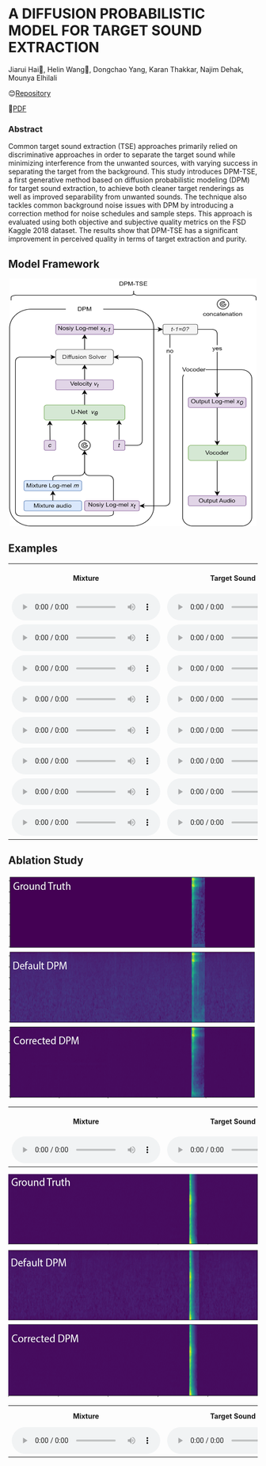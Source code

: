 # A DIFFUSION PROBABILISTIC MODEL FOR TARGET SOUND EXTRACTION

Jiarui Hai🚀, Helin Wang🚀, Dongchao Yang, Karan Thakkar, Najim Dehak, Mounya Elhilali

😊[Repository](https://github.com/haidog-yaqub/DPMTSE/tree/main)

📄[PDF](https://github.com/haidog-yaqub/DPMTSE/tree/main)

### Abstract

Common target sound extraction (TSE) approaches primarily relied on discriminative approaches in order to separate the target sound while minimizing interference from the unwanted sources, with varying success in separating the target from the background. This study introduces DPM-TSE, a first generative method based on diffusion probabilistic modeling (DPM) for target sound extraction, to achieve both cleaner target renderings as well as improved separability from unwanted sounds. The technique also tackles common background noise issues with DPM by introducing a correction method for noise schedules and sample steps. This approach is evaluated using both objective and subjective quality metrics on the FSD Kaggle 2018 dataset. The results show that DPM-TSE has a significant improvement in perceived quality in terms of target extraction and purity.

## Model Framework

<div style="text-align:center;">
  <img src="./media/figures/model.png" alt="Image Description" width="500" height="500" />
</div>

## Examples

<table>
  <tr>
    <th style="text-align: center; vertical-align: middle;">Mixture</th>
    <th style="text-align: center; vertical-align: middle;">Target Sound (GT)</th>
    <th style="text-align: center; vertical-align: middle;">Target Sound Label</th>
    <th style="text-align: center; vertical-align: middle;">DPM-TSE (Ours)</th>
    <th style="text-align: center; vertical-align: middle;">TSENET</th>
    <th style="text-align: center; vertical-align: middle;">WaveFormer</th>
  </tr>
  <tr>
    <td><audio controls><source src="./media/mixture/Applause_test_1082.wav" type="audio/wav"></audio></td>
    <td><audio controls><source src="./media/gt/Applause_test_1082.wav" type="audio/wav"></audio></td>
    <td style="text-align: center; vertical-align: middle;">Applause</td>
    <td><audio controls><source src="./media/dpm/Applause_test_1082.wav" type="audio/wav"></audio></td>
    <td><audio controls><source src="./media/tsenet/Applause_test_1082.wav" type="audio/wav"></audio></td>
    <td><audio controls><source src="./media/waveformer/Applause_test_1082.wav" type="audio/wav"></audio></td>
  </tr>
  <tr>
    <td><audio controls><source src="./media/mixture/Bark_test_625.wav" type="audio/wav"></audio></td>
    <td><audio controls><source src="./media/gt/Bark_test_625.wav" type="audio/wav"></audio></td>
      <td style="text-align: center; vertical-align: middle;">Bark</td>
    <td><audio controls><source src="./media/dpm/Bark_test_625.wav" type="audio/wav"></audio></td>
    <td><audio controls><source src="./media/tsenet/Bark_test_625.wav" type="audio/wav"></audio></td>
    <td><audio controls><source src="./media/waveformer/Bark_test_625.wav" type="audio/wav"></audio></td>
  </tr>
  <tr>
    <td><audio controls><source src="./media/mixture/Harmonica_test_1423.wav" type="audio/wav"></audio></td>
    <td><audio controls><source src="./media/gt/Harmonica_test_1423.wav" type="audio/wav"></audio></td>
     <td style="text-align: center; vertical-align: middle;">Harmonica</td>
    <td><audio controls><source src="./media/dpm/Harmonica_test_1423.wav" type="audio/wav"></audio></td>
    <td><audio controls><source src="./media/tsenet/Harmonica_test_1423.wav" type="audio/wav"></audio></td>
    <td><audio controls><source src="./media/waveformer/Harmonica_test_1423.wav" type="audio/wav"></audio></td>
  </tr>
  <tr>
    <td><audio controls><source src="./media/mixture/Meow_test_4.wav" type="audio/wav"></audio></td>
    <td><audio controls><source src="./media/gt/Meow_test_4.wav" type="audio/wav"></audio></td>
    <td style="text-align: center; vertical-align: middle;">Cat_Meow</td>
    <td><audio controls><source src="./media/dpm/Meow_test_4.wav" type="audio/wav"></audio></td>
    <td><audio controls><source src="./media/tsenet/Meow_test_4.wav" type="audio/wav"></audio></td>
    <td><audio controls><source src="./media/waveformer/Meow_test_4.wav" type="audio/wav"></audio></td>
  </tr>
  <tr>
    <td><audio controls><source src="./media/mixture/Shatter_test_924.wav" type="audio/wav"></audio></td>
    <td><audio controls><source src="./media/gt/Shatter_test_924.wav" type="audio/wav"></audio></td>
    <td style="text-align: center; vertical-align: middle;">Shatter</td>
    <td><audio controls><source src="./media/dpm/Shatter_test_924.wav" type="audio/wav"></audio></td>
    <td><audio controls><source src="./media/tsenet/Shatter_test_924.wav" type="audio/wav"></audio></td>
    <td><audio controls><source src="./media/waveformer/Shatter_test_924.wav" type="audio/wav"></audio></td>
  </tr>
  <tr>
    <td><audio controls><source src="./media/mixture/Snare_drum_test_844.wav" type="audio/wav"></audio></td>
    <td><audio controls><source src="./media/gt/Snare_drum_test_844.wav" type="audio/wav"></audio></td>
    <td style="text-align: center; vertical-align: middle;">Snare_Drum</td>
    <td><audio controls><source src="./media/dpm/Snare_drum_test_844.wav" type="audio/wav"></audio></td>
    <td><audio controls><source src="./media/tsenet/Snare_drum_test_844.wav" type="audio/wav"></audio></td>
    <td><audio controls><source src="./media/waveformer/Snare_drum_test_844.wav" type="audio/wav"></audio></td>
  </tr>
  <tr>
    <td><audio controls><source src="./media/mixture/Squeak_test_797.wav" type="audio/wav"></audio></td>
    <td><audio controls><source src="./media/gt/Squeak_test_797.wav" type="audio/wav"></audio></td>
     <td style="text-align: center; vertical-align: middle;">Squeak</td>
    <td><audio controls><source src="./media/dpm/Squeak_test_797.wav" type="audio/wav"></audio></td>
    <td><audio controls><source src="./media/tsenet/Squeak_test_797.wav" type="audio/wav"></audio></td>
    <td><audio controls><source src="./media/waveformer/Squeak_test_797.wav" type="audio/wav"></audio></td>
  </tr>
  <tr>
    <td><audio controls><source src="./media/mixture/Writing_test_1374.wav" type="audio/wav"></audio></td>
    <td><audio controls><source src="./media/gt/Writing_test_1374.wav" type="audio/wav"></audio></td>
     <td style="text-align: center; vertical-align: middle;">Writing</td>
    <td><audio controls><source src="./media/dpm/Writing_test_1374.wav" type="audio/wav"></audio></td>
    <td><audio controls><source src="./media/tsenet/Writing_test_1374.wav" type="audio/wav"></audio></td>
    <td><audio controls><source src="./media/waveformer/Writing_test_1374.wav" type="audio/wav"></audio></td>
  </tr>
  <!-- Repeat the above rows for additional audio samples -->
</table>


## Ablation Study

<div style="text-align:center;">
  <img src="./media/figures/ablation_1561.png" alt="Image Description" width="650" height="450" />
</div>
<table>
  <tr>
    <th style="text-align: center; vertical-align: middle;">Mixture</th>
    <th style="text-align: center; vertical-align: middle;">Target Sound (GT)</th>
    <th style="text-align: center; vertical-align: middle;">Target Sound Label</th>
    <th style="text-align: center; vertical-align: middle;">Default DPM</th>
    <th style="text-align: center; vertical-align: middle;">Corrected DPM</th>
  </tr>
  <tr>
    <td><audio controls><source src="./media/ablation/gt/mixture_test_1561.wav" type="audio/wav"></audio></td>
    <td><audio controls><source src="./media/ablation/gt/test_1561.wav" type="audio/wav"></audio></td>
    <td style="text-align: center; vertical-align: middle;">Tambourine (Instrument)</td>
    <td><audio controls><source src="./media/ablation/n_dpm/pred_test_1561.wav" type="audio/wav"></audio></td>
    <td><audio controls><source src="./media/ablation/v_dpm/pred_test_1561.wav" type="audio/wav"></audio></td>
  </tr>
</table>
<div style="text-align:center;">
  <img src="./media/figures/ablation_886.png" alt="Image Description" width="650" height="450" />
</div>

<table>
  <tr>
    <th style="text-align: center; vertical-align: middle;">Mixture</th>
    <th style="text-align: center; vertical-align: middle;">Target Sound (GT)</th>
    <th style="text-align: center; vertical-align: middle;">Target Sound Label</th>
    <th style="text-align: center; vertical-align: middle;">Default DPM</th>
    <th style="text-align: center; vertical-align: middle;">Corrected DPM</th>
  </tr>
  <tr>
    <td><audio controls><source src="./media/ablation/gt/mixture_test_886.wav" type="audio/wav"></audio></td>
    <td><audio controls><source src="./media/ablation/gt/test_886.wav" type="audio/wav"></audio></td>
    <td style="text-align: center; vertical-align: middle;">Finger_Snapping</td>
    <td><audio controls><source src="./media/ablation/n_dpm/pred_test_886.wav" type="audio/wav"></audio></td>
    <td><audio controls><source src="./media/ablation/v_dpm/pred_test_886.wav" type="audio/wav"></audio></td>
  </tr>
</table>

